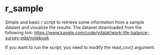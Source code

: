# r_sample
Simple and basic r script to retrieve some information from a sample dataset and visualize the results.
The dataset downloaded from the following link:
https://www.kaggle.com/code/ydalat/work-life-balance-survey-eda/notebook

If you want to run the script, you need to modify the read_csv() argument.
